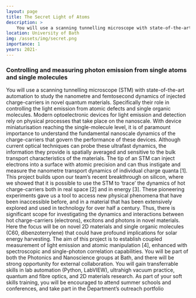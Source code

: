 ```yaml
---
layout: page
title: The Secret Light of Atoms
description: >
    You will use a scanning tunnelling microscope with state-of-the-art automation to study the nanometre and femtosecond dynamics of injected charge-carriers in novel quantum materials – 2D materials & organic molecules.
location: University of Bath
img: /assets/img/secret.png
importance: 1
years: 2021-
---
```


### Controlling and measuring photon emission from single atoms and single molecules

You will use a scanning tunnelling microscope (STM) with state-of-the-art automation to study the nanometre and femtosecond dynamics of injected charge-carriers in novel quantum materials. Specifically their role in controlling the light emission from atomic defects and single organic molecules. Modern optoelectronic devices for light emission and detection rely on physical processes that take place on the nanoscale. With device miniaturisation reaching the single-molecule level, it is of paramount importance to understand the fundamental nanoscale dynamics of the charge-carriers that govern the performance of these devices. Although current optical techniques can probe these ultrafast dynamics, the information they provide is spatially averaged and sensitive to the bulk transport characteristics of the materials. The tip of an STM can inject electrons into a surface with atomic precision and can thus instigate and measure the nanometre transport dynamics of individual charge quanta [1]. This project builds upon our team’s recent breakthrough on silicon, where we showed that it is possible to use the STM to ‘trace’ the dynamics of hot charge-carriers both in real space [2] and in energy [3]. These pioneering experiments gave us a tool to access new physical phenomena that have been inaccessible before, and in a material that has been extensively explored and used in technology for over half a century. Thus, there is significant scope for investigating the dynamics and interactions between hot charge-carriers (electrons), excitons and photons in novel materials. Here the focus will be on novel 2D materials and single organic molecules (C60, dibenzoterrylene) that could have profound implications for solar energy harvesting. The aim of this project is to establish coupled measurement of light emission and atomic manipulation [4], enhanced with spectroscopic and single-photon correlation capabilities. You will be part of both the Photonics and Nanoscience groups at Bath, and there will be strong opportunity for external collaboration. You will gain transferrable skills in lab automation (Python, LabVIEW), ultrahigh vacuum practice, quantum and fibre optics, and 2D materials research. As part of your soft skills training, you will be encouraged to attend summer schools and conferences, and take part in the Department’s outreach portfolio
